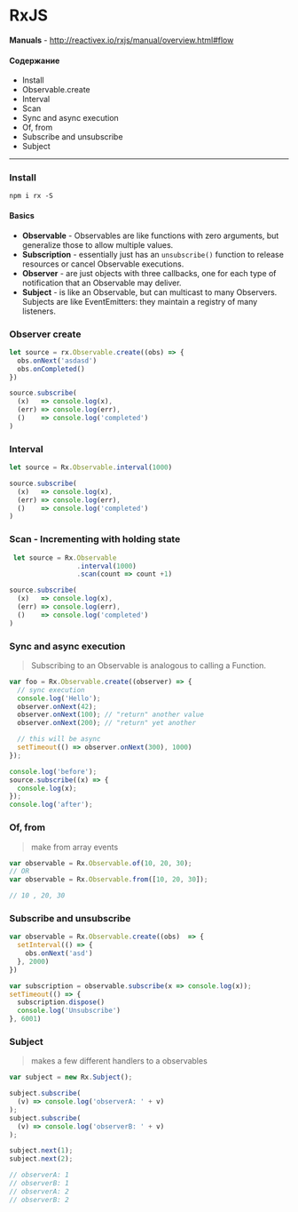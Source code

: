 # RxJS

**Manuals** - http://reactivex.io/rxjs/manual/overview.html#flow

#### Содержание
* Install
* Observable.create
* Interval
* Scan
* Sync and async execution 
* Of, from
* Subscribe and unsubscribe
* Subject
--- 

### Install 
```
npm i rx -S
```

#### Basics
* **Observable** - Observables are like functions with zero arguments, but generalize those to allow multiple values.
* **Subscription** - essentially just has an `unsubscribe()` function to release resources or cancel Observable executions.
* **Observer** - are just objects with three callbacks, one for each type of notification that an Observable may deliver. 
* **Subject** - is like an Observable, but can multicast to many Observers. Subjects are like EventEmitters: they maintain a registry of many listeners.

### Observer create
```js
let source = rx.Observable.create((obs) => {
  obs.onNext('asdasd')
  obs.onCompleted()
})

source.subscribe(
  (x)   => console.log(x),
  (err) => console.log(err),
  ()    => console.log('completed')
)
```

### Interval 
```js
let source = Rx.Observable.interval(1000)

source.subscribe(
  (x)   => console.log(x),
  (err) => console.log(err),
  ()    => console.log('completed')
)
```

### Scan - Incrementing with holding state
```js
 let source = Rx.Observable
                 .interval(1000)
                 .scan(count => count +1)

source.subscribe(
  (x)   => console.log(x),
  (err) => console.log(err),
  ()    => console.log('completed')
)
```

### Sync and async execution
> Subscribing to an Observable is analogous to calling a Function. 
```js
var foo = Rx.Observable.create((observer) => {
  // sync execution
  console.log('Hello');
  observer.onNext(42);
  observer.onNext(100); // "return" another value
  observer.onNext(200); // "return" yet another

  // this will be async
  setTimeout(() => observer.onNext(300), 1000) 
});

console.log('before');
source.subscribe((x) => {
  console.log(x);
});
console.log('after');
```

### Of, from
> make from array events 
```js
var observable = Rx.Observable.of(10, 20, 30);
// OR
var observable = Rx.Observable.from([10, 20, 30]);

// 10 , 20, 30
```

### Subscribe and unsubscribe
```js
var observable = Rx.Observable.create((obs)  => {
  setInterval(() => { 
    obs.onNext('asd')
  }, 2000)
})

var subscription = observable.subscribe(x => console.log(x));
setTimeout(() => {
  subscription.dispose()
  console.log('Unsubscribe')
}, 6001)
```

### Subject
> makes a few different handlers to a observables
```js
var subject = new Rx.Subject();

subject.subscribe(
  (v) => console.log('observerA: ' + v)
);
subject.subscribe(
  (v) => console.log('observerB: ' + v)
);

subject.next(1);
subject.next(2);

// observerA: 1
// observerB: 1
// observerA: 2
// observerB: 2
```
